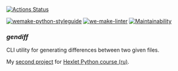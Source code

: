 [![Actions Status](https://github.com/alienflakes/python-project-lvl2/workflows/hexlet-check/badge.svg)](https://github.com/alienflakes/python-project-lvl2/actions)

[![wemake-python-styleguide](https://img.shields.io/badge/style-wemake-000000.svg)](https://github.com/wemake-services/wemake-python-styleguide)
[![we-make-linter](https://github.com/alienflakes/python-project-lvl2/actions/workflows/we-make.yml/badge.svg)](https://github.com/alienflakes/python-project-lvl2/actions/workflows/we-make.yml)
[![Maintainability](https://api.codeclimate.com/v1/badges/658a428e127cda054892/maintainability)](https://codeclimate.com/github/alienflakes/python-project-lvl2/maintainability)

### *gendiff*
CLI utility for generating differences between two given files.

My [second project](https://ru.hexlet.io/programs/python/projects/50) for [Hexlet Python course (ru)](https://ru.hexlet.io/programs/python).

